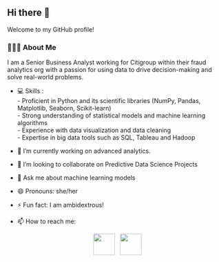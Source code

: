 <h2> Hi there 👋  </h2>
Welcome to my GitHub profile!
<h3> 👨🏻‍💻 About Me </h3>

I am a Senior Business Analyst working for Citigroup within their fraud analytics org with a passion for using data to drive decision-making and solve real-world problems.
- 💻 Skills :  
       - Proficient in Python and its scientific libraries (NumPy, Pandas, Matplotlib, Seaborn, Scikit-learn)  
       - Strong understanding of statistical models and machine learning algorithms   
       - Experience with data visualization and data cleaning   
       - Expertise in big data tools such as SQL, Tableau and Hadoop  
  
- 🔭 I’m currently working on advanced analytics.
- 👯 I’m looking to collaborate on Predictive Data Science Projects
- 💬 Ask me about machine learning models
- 😄 Pronouns: she/her
- ⚡ Fun fact: I am ambidextrous! 
- 📫 How to reach me: 
<p align="center">  
&nbsp; <a href="https://www.linkedin.com/in/rajshree-mishra/" target="_blank" rel="noopener noreferrer"><img src="https://img.icons8.com/plasticine/100/000000/linkedin.png" width="50" /></a>
&nbsp; <a href="mailto:rajshree.mishra04@gmail.com" target="_blank" rel="noopener noreferrer"><img src="https://img.icons8.com/plasticine/100/000000/gmail.png"  width="50" /></a>
</p>

